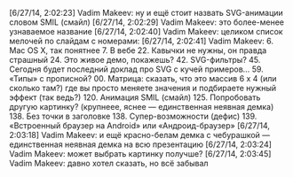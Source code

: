 [6/27/14, 2:02:23] Vadim Makeev: ну и ещё стоит назвать SVG-анимации словом SMIL (смайл)
[6/27/14, 2:02:29] Vadim Makeev: это более-менее узнаваемое название
[6/27/14, 2:02:40] Vadim Makeev: целиком список мелочей по слайдам с номерами:
[6/27/14, 2:02:41] Vadim Makeev: 6. Mac OS X, так понятнее
7. В вебе
22. Кавычки не нужны, он правда страшный
24. Это живое демо, покажешь?
42. SVG-фильтры?
45. Сегодня будет последний доклад про SVG с кучей примеров…
59. «Типы» с прописной?
00. Матрица: сказать, что это массив 6 x 4 (или сколько там?) где вы просто меняете значения и подбираете нужный эффект (так ведь?)
120. Анимация SMIL (смайл)
125. Попробовать другую картинку? (крупнеее, яснее — единственная неявная демка)
138. Без точки в заголовке
138. Супер-возможности (дефис)
139. «Встроенный браузер на Android» или «Андроид-браузер»
[6/27/14, 2:03:18] Vadim Makeev: и ещё красно-белам демка с чебурашкой — единственная неявная демка на всю презентацию
[6/27/14, 2:03:24] Vadim Makeev: может выбрать картинку получше?
[6/27/14, 2:03:45] Vadim Makeev: давно хотел сказать, но всё забывал